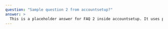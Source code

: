 ```yaml
---
question: "Sample question 2 from accountsetup?"
answer: >
  This is a placeholder answer for FAQ 2 inside accountsetup. It uses proper YAML block formatting to avoid any parsing issues.
---
```

